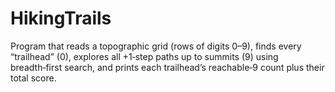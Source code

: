 # HikingTrails
Program that reads a topographic grid (rows of digits 0–9), finds every “trailhead” (0), explores all +1‑step paths up to summits (9) using breadth‑first search, and prints each trailhead’s reachable‑9 count plus their total score.
